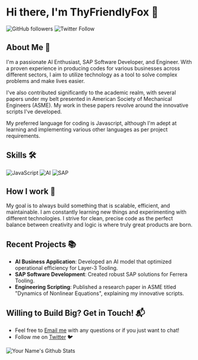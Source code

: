 # Hi there, I'm ThyFriendlyFox 👋

![GitHub followers](https://img.shields.io/github/followers/ThyFriendlyFox?style=social) ![Twitter Follow](https://img.shields.io/twitter/follow/ThyFriendlyFox?style=social)

## About Me 🚀

I'm a passionate AI Enthusiast, SAP Software Developer, and Engineer. With a proven experience in producing codes for various businesses across different sectors, I aim to utilize technology as a tool to solve complex problems and make lives easier. 

I've also contributed significantly to the academic realm, with several papers under my belt presented in American Society of Mechanical Engineers (ASME). My work in these papers revolve around the innovative scripts I've developed.

My preferred language for coding is Javascript, although I'm adept at learning and implementing various other languages as per project requirements.

## Skills 🛠

![JavaScript](https://img.shields.io/badge/-JavaScript-333333?style=flat&logo=javascript) 
![AI](https://img.shields.io/badge/-AI-333333?style=flat&logo=TensorFlow) 
![SAP](https://img.shields.io/badge/-SAP-333333?style=flat&logo=SAP)

## How I work 🌱

My goal is to always build something that is scalable, efficient, and maintainable. I am constantly learning new things and experimenting with different technologies. I strive for clean, precise code as the perfect balance between creativity and logic is where truly great products are born.

## Recent Projects 📚

- **AI Business Application**: Developed an AI model that optimized operational efficiency for Layer-3 Tooling. 
- **SAP Software Development**: Created robust SAP solutions for Ferrera Tooling.
- **Engineering Scripting**: Published a research paper in ASME titled "Dynamics of Nonlinear Equations", explaining my innovative scripts.

## Willing to Build Big? Get in Touch! 📬
- Feel free to [Email me](mailto:thyfriendlyfox@gmail.com) with any questions or if you just want to chat!
- Follow me on [Twitter](https://twitter.com/ThyFriendlyFox) 🐦

![Your Name's Github Stats](https://github-readme-stats.vercel.app/api?username=ThyFriendlyFox&show_icons=true&hide_border=true)

